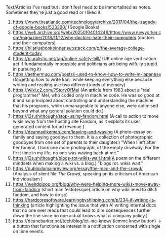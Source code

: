 Text/Articles I've read but I don't feel need to be immortalised as notes. Sometimes they're just a good read or I liked it.

1. https://www.theatlantic.com/technology/archive/2017/04/the-tragedy-of-google-books/523320/ (Google Books)
2. https://web.archive.org/web/20250104014248/https://www.newyorker.com/magazine/2018/11/12/why-doctors-hate-their-computers (doctors and their computers)
3. https://hilariusbookbinder.substack.com/p/the-average-college-student-today
4. https://pluralistic.net/tag/online-safety-bill/ (UK online age verification act if fundamentally impossible and politicians are being wilfully stupid in pursuing it)
5. https://aethermug.com/posts/i-used-to-know-how-to-write-in-japanese (forgetting how to write kanji while keeping everything else because writing and reading use two different kinds of memory)
6. https://wiki.c2.com/?StoryOfMel (An article from 1983 about a "real programmer" Mel, who coded only in machine code. He was so good at it and so principled about controlling and understanding the machine that his programs, while unmanageable to anyone else, were optimised beyond what any general solution could do.)
7. https://j3s.sh/thought/stop-using-fandom.html (A call to action to move wikis away from the hosting site Fandom, as it exploits its user generated content for ad revenue.)
8. https://deannadikeman.com/leaving-and-waving (A photo-essay on family and saying goodbye to them. It is a collection of photographic goodbyes from one set of parents to their daughter.)
   "When I left after her funeral, I took one more photograph, of the empty driveway. For the first time in my life, no one was waving back at me."
9. https://j3s.sh/thought/blogs-rot-wikis-wait.html(A poem on the different mindsets when making a wiki vs. a blog.)
   "blogs rot. wikis wait."
10. https://publicdomainreview.org/essay/the-man-and-the-crowd/ (Analysis of silent file *The Crowd*, speaking on its criticism of American Individualism )
11. https://weirdgloop.org/blog/why-were-helping-more-wikis-move-away-from-fandom (short manifesto(esque) article on why wiki need to ditch fandom, and how to do so)
12. https://hardcoresoftware.learningbyshipping.com/p/234-if-writing-is-thinking (article highlighting the issue that with AI writing internal docs that no one ever reads that could lead to dire consequences further down the line since no one actual knows what _is_ company policy.)
13. https://deanebarker.net/tech/blog/let-me-know/ (lemme know button) -> a button that functions as interest in a notification concerned with single on time events.